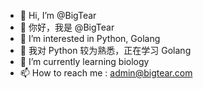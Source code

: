 - 👋 Hi, I’m @BigTear
- 👋 你好，我是 @BigTear
- 👀 I’m interested in Python, Golang
- 👀 我对 Python 较为熟悉，正在学习 Golang
- 🌱 I’m currently learning biology
- 📫 How to reach me : admin@bigtear.com

<!---
BigTear/BigTear is a ✨ special ✨ repository because its `README.md` (this file) appears on your GitHub profile.
You can click the Preview link to take a look at your changes.
--->
